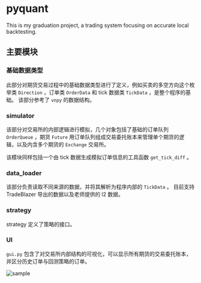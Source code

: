 # pyquant

This is my graduation project, a trading system focusing on accurate local backtesting.

## 主要模块

### 基础数据类型

此部分对期货交易过程中的基础数据类型进行了定义，例如买卖的多空方向这个枚举类 `Direction` ，订单类 `OrderData` 和 tick 数据类 `TickData` ，是整个程序的基础。 该部分参考了 `vnpy` 的数据结构。

### simulator

该部分对交易所的内部逻辑进行模拟，几个对象包括了基础的订单队列 `OrderQueue` ，期货 `Future` 用订单队列组成交易委托账本来管理单个期货的逻辑，以及内含多个期货的 `Exchange` 交易所。

该模块同样包括一个由 tick 数据生成模拟订单信息的工具函数 `get_tick_diff` 。

### data_loader

该部分负责读取不同来源的数据，并将其解析为程序内部的 `TickData` 。 目前支持 TradeBlazer 导出的数据以及老师提供的 l2 数据。

### strategy

strategy 定义了策略的接口。

### UI

`gui.py` 包含了对交易所内部结构的可视化，可以显示所有期货的交易委托账本，并区分历史订单与回测策略的订单。

![sample](https://media.githubusercontent.com/media/ssine/pyquant/master/image/gui.png)
